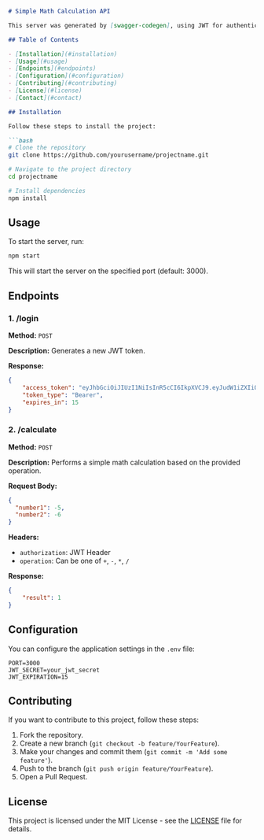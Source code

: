 ```markdown
# Simple Math Calculation API

This server was generated by [swagger-codegen], using JWT for authentication and performing simple math calculations.

## Table of Contents

- [Installation](#installation)
- [Usage](#usage)
- [Endpoints](#endpoints)
- [Configuration](#configuration)
- [Contributing](#contributing)
- [License](#license)
- [Contact](#contact)

## Installation

Follow these steps to install the project:

```bash
# Clone the repository
git clone https://github.com/yourusername/projectname.git

# Navigate to the project directory
cd projectname

# Install dependencies
npm install
```

## Usage

To start the server, run:

```bash
npm start
```

This will start the server on the specified port (default: 3000).

## Endpoints

### 1. /login

**Method:** `POST`

**Description:** Generates a new JWT token.

**Response:**
```json
{
    "access_token": "eyJhbGciOiJIUzI1NiIsInR5cCI6IkpXVCJ9.eyJudW1iZXIiOjg1Njg1NywiaWF0IjoxNzIyODg4MDU4LCJleHAiOjE3MjI4ODgxMTh9.yEixG9Gxg06PHUH_BMOszgUupO9VGGeeobtuHoAQSfE",
    "token_type": "Bearer",
    "expires_in": 15
}
```

### 2. /calculate

**Method:** `POST`

**Description:** Performs a simple math calculation based on the provided operation.

**Request Body:**
```json
{
  "number1": -5,
  "number2": -6
}
```

**Headers:**
- `authorization`: JWT Header
- `operation`: Can be one of `+`, `-`, `*`, `/`

**Response:**
```json
{
    "result": 1
}
```

## Configuration

You can configure the application settings in the `.env` file:

```plaintext
PORT=3000
JWT_SECRET=your_jwt_secret
JWT_EXPIRATION=15
```

## Contributing

If you want to contribute to this project, follow these steps:

1. Fork the repository.
2. Create a new branch (`git checkout -b feature/YourFeature`).
3. Make your changes and commit them (`git commit -m 'Add some feature'`).
4. Push to the branch (`git push origin feature/YourFeature`).
5. Open a Pull Request.

## License

This project is licensed under the MIT License - see the [LICENSE](LICENSE) file for details.
